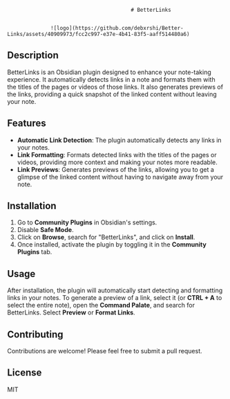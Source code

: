 
                                            # BetterLinks
		
  
                  ![logo](https://github.com/debxrshi/Better-Links/assets/40909973/fcc2c997-e37e-4b41-83f5-aaff514480a6)

		
## Description
BetterLinks is an Obsidian plugin designed to enhance your note-taking experience. It automatically detects links in a note and formats them with the titles of the pages or videos of those links. It also generates previews of the links, providing a quick snapshot of the linked content without leaving your note.

## Features
- **Automatic Link Detection**: The plugin automatically detects any links in your notes.
- **Link Formatting**: Formats detected links with the titles of the pages or videos, providing more context and making your notes more readable.
- **Link Previews**: Generates previews of the links, allowing you to get a glimpse of the linked content without having to navigate away from your note.

## Installation
1. Go to **Community Plugins** in Obsidian's settings.
2. Disable **Safe Mode**.
3. Click on **Browse**, search for "BetterLinks", and click on **Install**.
4. Once installed, activate the plugin by toggling it in the **Community Plugins** tab.

## Usage
After installation, the plugin will automatically start detecting and formatting links in your notes. To generate a preview of a link, select it (or **CTRL + A** to select the entire note), open the **Command Palate**, and search for BetterLinks. Select **Preview** or **Format Links**.

## Contributing
Contributions are welcome! Please feel free to submit a pull request.

## License
MIT

